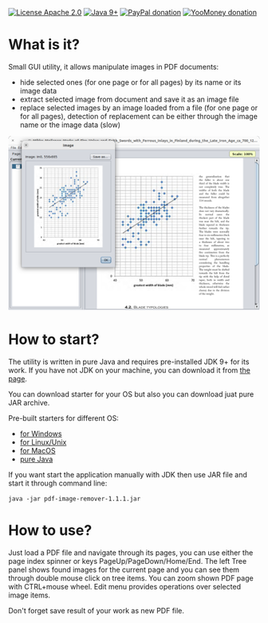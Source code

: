 [![License Apache 2.0](https://img.shields.io/badge/license-Apache%20License%202.0-green.svg)](http://www.apache.org/licenses/LICENSE-2.0)
[![Java 9+](https://img.shields.io/badge/java-9%2b-green.svg)](https://bell-sw.com/pages/downloads/#/java-11-lts)
[![PayPal donation](https://img.shields.io/badge/donation-PayPal-cyan.svg)](https://www.paypal.com/cgi-bin/webscr?cmd=_s-xclick&hosted_button_id=AHWJHJFBAWGL2)
[![YooMoney donation](https://img.shields.io/badge/donation-Yoo.money-blue.svg)](https://yoomoney.ru/to/41001158080699)


# What is it?

Small GUI utility, it allows manipulate images in PDF documents:
 - hide selected ones (for one page or for all pages) by its name or its image data
 - extract selected image from document and save it as an image file
 - replace selected images by an image loaded from a file (for one page or for all pages), detection of replacement can be either through the image name or the image data (slow)

![screenshot](docs/screenshot.png)   

# How to start?

The utility is written in pure Java and requires pre-installed JDK 9+ for its work. If you have not JDK on your machine, you can download it from [the page](https://bell-sw.com/pages/downloads/#jdk-21-lts).

You can download starter for your OS but also you can download juat pure JAR archive.

Pre-built starters for different OS:
 - [for Windows](https://github.com/raydac/pdf-image-remover/releases/download/1.1.1/pdf-image-remover-1.1.1.exe)
 - [for Linux/Unix](https://github.com/raydac/pdf-image-remover/releases/download/1.1.1/pdf-image-remover-1.1.1.sh)
 - [for MacOS](https://github.com/raydac/pdf-image-remover/releases/download/1.1.1/pdf-image-remover_1.1.1.dmg)
 - [pure Java](https://github.com/raydac/pdf-image-remover/releases/download/1.1.1/pdf-image-remover-1.1.1.jar)

If you want start the application manually with JDK then use JAR file and start it through command line:
```
java -jar pdf-image-remover-1.1.1.jar
```

# How to use?

Just load a PDF file and navigate through its pages, you can use either the page index spinner or keys PageUp/PageDown/Home/End. The left Tree panel shows found images for the current page and you can see them through double mouse click on tree items. You can zoom shown PDF page with CTRL+mouse wheel. Edit menu provides operations over selected image items.

Don't forget save result of your work as new PDF file.
